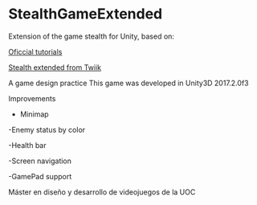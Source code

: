 ﻿# StealthGameExtended
Extension of the game stealth for Unity, based on:

[Oficcial tutorials](https://www.youtube.com/playlist?list=PLX2vGYjWbI0QGyfO8PKY1pC8xcRb0X-nP)

[Stealth extended from Twiik](http://twiik.net/projects/stealth-extended)

A game design practice This game was developed in Unity3D 2017.2.0f3

Improvements

- Minimap

-Enemy status by color

-Health bar

-Screen navigation

-GamePad support

Máster en diseño y desarrollo de videojuegos de la UOC
